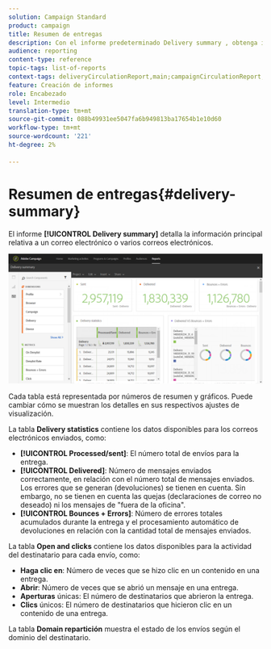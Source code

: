 ```yaml
---
solution: Campaign Standard
product: campaign
title: Resumen de entregas
description: Con el informe predeterminado Delivery summary , obtenga información sobre las estadísticas de los envíos, como el número de envíos, los rechazos y las aperturas.
audience: reporting
content-type: reference
topic-tags: list-of-reports
context-tags: deliveryCirculationReport,main;campaignCirculationReport,main;programCirculationReport,main
feature: Creación de informes
role: Encabezado
level: Intermedio
translation-type: tm+mt
source-git-commit: 088b49931ee5047fa6b949813ba17654b1e10d60
workflow-type: tm+mt
source-wordcount: '221'
ht-degree: 2%

---
```



# Resumen de entregas{#delivery-summary}

El informe **[!UICONTROL Delivery summary]** detalla la información principal relativa a un correo electrónico o varios correos electrónicos.

![](assets/campaign_reports_1.png)

Cada tabla está representada por números de resumen y gráficos. Puede cambiar cómo se muestran los detalles en sus respectivos ajustes de visualización.

La tabla **Delivery statistics** contiene los datos disponibles para los correos electrónicos enviados, como:

* **[!UICONTROL Processed/sent]**: El número total de envíos para la entrega.
* **[!UICONTROL Delivered]**: Número de mensajes enviados correctamente, en relación con el número total de mensajes enviados. Los errores que se generan (devoluciones) se tienen en cuenta. Sin embargo, no se tienen en cuenta las quejas (declaraciones de correo no deseado) ni los mensajes de &quot;fuera de la oficina&quot;.
* **[!UICONTROL Bounces + Errors]**: Número de errores totales acumulados durante la entrega y el procesamiento automático de devoluciones en relación con la cantidad total de mensajes enviados.

La tabla **Open and clicks** contiene los datos disponibles para la actividad del destinatario para cada envío, como:

* **Haga clic en**: Número de veces que se hizo clic en un contenido en una entrega.
* **Abrir**: Número de veces que se abrió un mensaje en una entrega.
* **Aperturas** únicas: El número de destinatarios que abrieron la entrega.
* **Clics** únicos: El número de destinatarios que hicieron clic en un contenido de una entrega.

La tabla **Domain repartición** muestra el estado de los envíos según el dominio del destinatario.
